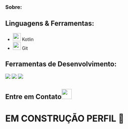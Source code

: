 <link rel="stylesheet" href="https://cdnjs.cloudflare.com/ajax/libs/materialize/1.0.0/css/materialize.min.css">

### Sobre: 

## Linguagens & Ferramentas: 
- <img src="https://upload.wikimedia.org/wikipedia/commons/0/06/Kotlin_Icon.svg" width="25px"> Kotlin
- <img src="https://upload.wikimedia.org/wikipedia/commons/3/3f/Git_icon.svg" width="25px"> Git
## Ferramentas de Desenvolvimento: 
<img src="https://img.shields.io/badge/IntelliJ_IDEA-000000.svg?style=for-the-badge&logo=intellij-idea&logoColor=white"> <img src="https://img.shields.io/badge/VSCode-0078D4?style=for-the-badge&logo=visual%20studio%20code&logoColor=white"> <img src="https://img.shields.io/badge/Android_Studio-3DDC84?style=for-the-badge&logo=android-studio&logoColor=white">

## Entre em Contato<img src="https://github.com/TheDudeThatCode/TheDudeThatCode/blob/master/Assets/Handshake.gif" height="32px">

# EM CONSTRUÇÃO PERFIL 🫠

